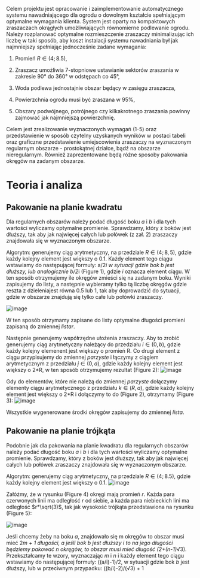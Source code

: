 Celem projektu jest opracowanie i zaimplementowanie automatycznego systemu nawadniającego dla ogrodu o dowolnym kształcie spełniającym optymalne wymagania klienta. System jest oparty na kompaktowych zraszaczach okrągłych umożliwiających równomierne podlewanie ogrodu. Należy rozplanować optymalne rozmieszczenie zraszaczy minimalizując ich liczbę w taki sposób, aby koszt instalacji systemu nawadniania był jak najmniejszy spełniając jednocześnie zadane wymagania: 

  1. Promień $R \in(4; 8.5)$,
  
  2. Zraszacz umożliwia 7-stopniowe ustawianie sektorów zraszania w zakresie 90° do 360° w odstępach co 45°,
  
  3. Woda podlewa jednostajnie obszar będący w zasięgu zraszacza,
  
  4. Powierzchnia ogrodu musi być zraszana w 95%,
  
  5. Obszary podwójnego, potrójnego czy kilkakrotnego zraszania powinny zajmować jak najmniejszą powierzchnię.

Celem jest zrealizowanie wyznaczonych wymagań (1-5) oraz przedstawienie w sposób czytelny uzyskanych wyników w postaci tabeli oraz graficzne przedstawienie umiejscowienia zraszaczy na wyznaczonym regularnym obszarze - prostokątnej działce, bądź na obszarze nieregularnym. Również zaprezentowane będą różne sposoby pakowania okręgów na zadanym obszarze.  


# Teoria i analiza
## Pakowanie na planie kwadratu
Dla regularnych obszarów należy podać długość boku $a$ i $b$ i dla tych wartości wyliczamy optymalne promienie. Sprawdzamy, który z boków jest dłuższy, tak aby jak najwięcej całych lub połówek (z zał. 2) zraszaczy znajdowała się w wyznaczonym obszarze. 

Algorytm: generujemy ciąg arytmetyczny, na przedziale $R \in(4; 8,5)$, gdzie każdy kolejny element jest większy o $0.1$. Każdy element tego ciągu wstawiamy do następującej formuły: a/2*i w sytuacji gdzie bok $b$ jest dłuższy, lub analogicznie b/2*i (Figure 1), gdzie $i$ oznacza element ciągu. W ten sposób otrzymujemy ile okręgów zmieści się na zadanym boku. Wyniki zapisujemy do listy, a następnie wybieramy tylko tą liczbę okręgów gdzie reszta z dzieleniajest równa 0.5 lub 1, tak aby doprowadzić do sytuacji, gdzie w obszarze znajdują się tylko całe lub połówki zraszaczy.

![image](https://user-images.githubusercontent.com/105323115/194773053-973253dd-993d-425a-9500-ad3a8a899ed5.png)

W ten sposób otrzymamy zapisane do listy optymalne długości promieni zapisaną do zmiennej $lista r$. 

Następnie generujemy współrzędne ułożenia zraszaczy. Aby to zrobić generujemy ciąg arytmetyczny należący do przedziału $i \in(0, b)$, gdzie każdy kolejny elemenent jest większy o promień R. Co drugi element z ciągu przypisujemy do zmiennej $parzyste$ i łączymy z ciągiem arytmetycznym z przedziału $j \in(0, a)$, gdzie każdy kolejny element jest większy o 2*R, w ten sposób otrzymujemy rezultat (Figure 2): 
![image](https://user-images.githubusercontent.com/105323115/194773193-f0f1779f-666d-4bf1-a5a4-a4c5ad79e8c0.png)

Gdy do elementów, które nie należą do zmiennej $parzyste$ dołączymy elementy ciągu arytmetycznego z przedziału $k \in(R, a)$, gdzie każdy kolejny element jest większy o 2*R i dołączymy to do (Figure 2), otrzymamy (Figure 3):
![image](https://user-images.githubusercontent.com/105323115/194773256-d743741e-0b16-4874-8213-acb3969b7a4e.png)

Wszystkie wygenerowane środki okręgów zapisujemy do zmiennej $lista$.

## Pakowanie na planie trójkąta
Podobnie jak dla pakowania na planie kwadratu dla regularnych obszarów należy podać długość boku $a$ i $b$ i dla tych wartości wyliczamy optymalne promienie. Sprawdzamy, który z boków jest dłuższy, tak aby jak najwięcej całych lub połówek zraszaczy znajdowała się w wyznaczonym obszarze. 

Algorytm: generujemy ciąg arytmetyczny, na przedziale $R \in(4; 8.5)$, gdzie każdy kolejny element jest większy o $0.1$. 
![image](https://user-images.githubusercontent.com/105323115/194773339-97e9ca0e-4aab-4ef2-94b9-3e620c9210d4.png)

Załóżmy, że w rysunku (Figure 4) okręgi mają promień $r$. Każda para czerwonych linii ma odległość $r$ od siebie, a każda para niebieckich lini ma odległość $r*\sqrt(3)$, tak jak wysokość trójkąta przedstawiona na rysunku (Figure 5):

![image](https://user-images.githubusercontent.com/105323115/194773385-893b927a-34ee-4def-9b2d-81cf6ae4e311.png)

Jeśli chcemy żeby na boku $a$, znajdowało się m okręgów to obszar musi mieć 2*m + 1 długości, a jeśli bok $b$ jest dłuższy i to na jego długości będziemy pakować n okręgów, to obszar musi mieć długość (2+(n-1)*√3). Przekształcamy te wzory, wyznaczając $m$ i $n$ i każdy element tego ciągu wstawiamy do następującej formuły: ((a/i)-1)/2, w sytuacji gdzie bok $b$ jest dłuższy, lub w przeciwnym przypadku: ((b/i)-2)/(√3) + 1





